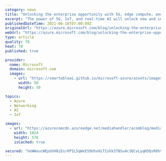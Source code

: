 ```yaml
---
category: news
title: "Unlocking the enterprise opportunity with 5G, edge compute, and cloud"
excerpt: "The power of 5G, IoT, and real-time AI will unlock new and innovative services for enterprises across the world to accelerate their transformation toward Industry 4.0 as they evolve and adopt diverse new business models. Today, we’re introducing Azure private multi-access edge compute (MEC), new services"
publishedDateTime: 2021-06-16T07:00:09Z
originalUrl: "https://azure.microsoft.com/blog/unlocking-the-enterprise-opportunity-with-5g-edge-compute-and-cloud/"
webUrl: "https://azure.microsoft.com/blog/unlocking-the-enterprise-opportunity-with-5g-edge-compute-and-cloud/"
type: article
quality: 78
heat: 78
published: true

provider:
  name: Microsoft
  domain: microsoft.com
  images:
    - url: "https://smartableai.github.io/microsoft-azure/assets/images/organizations/microsoft.com-50x50.jpg"
      width: 50
      height: 50

topics:
  - Azure
  - Networking
  - AI
  - IoT

images:
  - url: "https://azurecomcdn.azureedge.net/mediahandler/acomblog/media/Default/blog/fa65174f-da4b-455a-9df3-f85a7f2fee42.jpg"
    width: 1024
    height: 576
    isCached: true

secured: "heWWaucWEpGVH8iEn/KP1L5qWxES9UhxHiTIshk37BSu4c3QCvLyqH5QsR0hV2ev+9Kprh1DdGLhXQ6B9WSLAUaPUtkoKGpI4rB+Gy/lhgx4MFjjp5ijJ0MmpGK8WOspL8kivUGt5w4QlCmHL5ad0LOzfudca3EyfZ2m6fhEL/pqyHlIU4d3wmYNR2ywg6YMr4Cx8BiLwykDI22Kf5nlxuhlJzTBb69ZTRi3yDaa/V8vIRHgJ0KcnMxXUNiJMNXjgQq0w1znNDlk3/X7x0SvEiTBfpSBri6FIGryKPicb63WKWMWFXTblZOwgfFBoKOX6nErwmLf30H7np2egsaZbCM7sdwpl3UoT70O2Gf5kHo=;QOkmFTLKoHIOd9SLkaZtEQ=="
---
```


